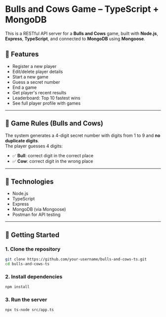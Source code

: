 # Bulls and Cows Game – TypeScript + MongoDB

This is a RESTful API server for a **Bulls and Cows** game, built with **Node.js**, **Express**, **TypeScript**, and connected to **MongoDB** using **Mongoose**.

## 📌 Features

- Register a new player
- Edit/delete player details
- Start a new game
- Guess a secret number
- End a game
- Get player's recent results
- Leaderboard: Top 10 fastest wins
- See full player profile with games

---

## 🧠 Game Rules (Bulls and Cows)

The system generates a 4-digit secret number with digits from 1 to 9 and **no duplicate digits**.  
The player guesses 4 digits:

- ✅ **Bull**: correct digit in the correct place  
- ✅ **Cow**: correct digit in the wrong place

---

## 🧪 Technologies

- Node.js
- TypeScript
- Express
- MongoDB (via Mongoose)
- Postman for API testing

---



## 🚀 Getting Started

### 1. Clone the repository
```bash
git clone https://github.com/your-username/bulls-and-cows-ts.git
cd bulls-and-cows-ts
```

### 2. Install dependencies
```bash
npm install
```

### 3. Run the server
```bash
npx ts-node src/app.ts
```




